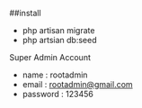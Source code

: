 ##install

- php artisan migrate
- php artsian db:seed

Super Admin Account

- name : rootadmin
- email : rootadmin@gmail.com
- password : 123456